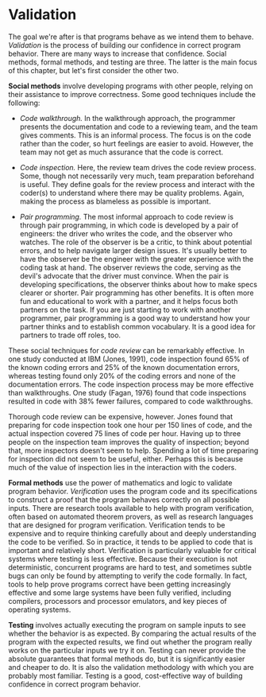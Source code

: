 # Validation

The goal we're after is that programs behave as we intend them to behave.
*Validation* is the process of building our confidence in correct program
behavior. There are many ways to increase that confidence. Social methods,
formal methods, and testing are three. The latter is the main focus of this
chapter, but let's first consider the other two.

**Social methods** involve developing programs with other people, relying on
their assistance to improve correctness. Some good techniques include the
following:

- *Code walkthrough.* In the walkthrough approach, the programmer presents the
  documentation and code to a reviewing team, and the team gives comments. This
  is an informal process. The focus is on the code rather than the coder, so
  hurt feelings are easier to avoid. However, the team may not get as much
  assurance that the code is correct.

- *Code inspection.* Here, the review team drives the code review process. Some,
  though not necessarily very much, team preparation beforehand is useful. They
  define goals for the review process and interact with the coder(s) to
  understand where there may be quality problems. Again, making the process as
  blameless as possible is important.

- *Pair programming.* The most informal approach to code review is through pair
  programming, in which code is developed by a pair of engineers: the driver who
  writes the code, and the observer who watches. The role of the observer is be
  a critic, to think about potential errors, and to help navigate larger design
  issues. It's usually better to have the observer be the engineer with the
  greater experience with the coding task at hand. The observer reviews the
  code, serving as the devil's advocate that the driver must convince. When the
  pair is developing specifications, the observer thinks about how to make specs
  clearer or shorter. Pair programming has other benefits. It is often more fun
  and educational to work with a partner, and it helps focus both partners on
  the task. If you are just starting to work with another programmer, pair
  programming is a good way to understand how your partner thinks and to
  establish common vocabulary. It is a good idea for partners to trade off
  roles, too.

These social techniques for *code review* can be remarkably effective. In one
study conducted at IBM (Jones, 1991), code inspection found 65% of the known
coding errors and 25% of the known documentation errors, whereas testing found
only 20% of the coding errors and none of the documentation errors. The code
inspection process may be more effective than walkthroughs. One study (Fagan,
1976) found that code inspections resulted in code with 38% fewer failures,
compared to code walkthroughs.

Thorough code review can be expensive, however. Jones found that preparing for
code inspection took one hour per 150 lines of code, and the actual inspection
covered 75 lines of code per hour. Having up to three people on the inspection
team improves the quality of inspection; beyond that, more inspectors doesn't
seem to help. Spending a lot of time preparing for inspection did not seem to be
useful, either. Perhaps this is because much of the value of inspection lies in
the interaction with the coders.

**Formal methods** use the power of mathematics and logic to validate program
behavior. *Verification* uses the program code and its specifications to
construct a proof that the program behaves correctly on all possible inputs.
There are research tools available to help with program verification, often
based on automated theorem provers, as well as research languages that are
designed for program verification. Verification tends to be expensive and to
require thinking carefully about and deeply understanding the code to be
verified. So in practice, it tends to be applied to code that is important and
relatively short. Verification is particularly valuable for critical systems
where testing is less effective. Because their execution is not deterministic,
concurrent programs are hard to test, and sometimes subtle bugs can only be
found by attempting to verify the code formally. In fact, tools to help prove
programs correct have been getting increasingly effective and some large systems
have been fully verified, including compilers, processors and processor
emulators, and key pieces of operating systems.

**Testing** involves actually executing the program on sample inputs to see
whether the behavior is as expected. By comparing the actual results of the
program with the expected results, we find out whether the program really works
on the particular inputs we try it on. Testing can never provide the absolute
guarantees that formal methods do, but it is significantly easier and cheaper to
do. It is also the validation methodology with which you are probably most
familiar. Testing is a good, cost-effective way of building confidence in
correct program behavior.
